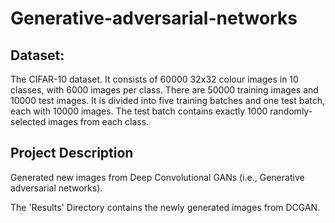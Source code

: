 # Generative-adversarial-networks

## Dataset:
The CIFAR-10 dataset. It consists of 60000 32x32 colour images in 10 classes, with 6000 images per class. There are 50000 training images and 10000 test images.
It is divided into five training batches and one test batch, each with 10000 images. The test batch contains exactly 1000 randomly-selected images from each class.

## Project Description
Generated new images from Deep Convolutional GANs (i.e., Generative adversarial networks).

The 'Results' Directory contains the newly generated images from DCGAN.
